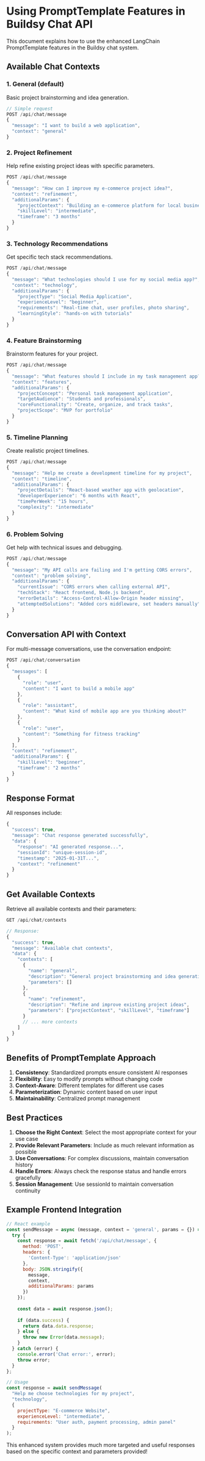 # Using PromptTemplate Features in Buildsy Chat API

This document explains how to use the enhanced LangChain PromptTemplate features in the Buildsy chat system.

## Available Chat Contexts

### 1. General (default)
Basic project brainstorming and idea generation.

```javascript
// Simple request
POST /api/chat/message
{
  "message": "I want to build a web application",
  "context": "general"
}
```

### 2. Project Refinement
Help refine existing project ideas with specific parameters.

```javascript
POST /api/chat/message
{
  "message": "How can I improve my e-commerce project idea?",
  "context": "refinement",
  "additionalParams": {
    "projectContext": "Building an e-commerce platform for local businesses",
    "skillLevel": "intermediate",
    "timeframe": "3 months"
  }
}
```

### 3. Technology Recommendations
Get specific tech stack recommendations.

```javascript
POST /api/chat/message
{
  "message": "What technologies should I use for my social media app?",
  "context": "technology",
  "additionalParams": {
    "projectType": "Social Media Application",
    "experienceLevel": "beginner",
    "requirements": "Real-time chat, user profiles, photo sharing",
    "learningStyle": "hands-on with tutorials"
  }
}
```

### 4. Feature Brainstorming
Brainstorm features for your project.

```javascript
POST /api/chat/message
{
  "message": "What features should I include in my task management app?",
  "context": "features",
  "additionalParams": {
    "projectConcept": "Personal task management application",
    "targetAudience": "Students and professionals",
    "coreFunctionality": "Create, organize, and track tasks",
    "projectScope": "MVP for portfolio"
  }
}
```

### 5. Timeline Planning
Create realistic project timelines.

```javascript
POST /api/chat/message
{
  "message": "Help me create a development timeline for my project",
  "context": "timeline",
  "additionalParams": {
    "projectDetails": "React-based weather app with geolocation",
    "developerExperience": "6 months with React",
    "timePerWeek": "15 hours",
    "complexity": "intermediate"
  }
}
```

### 6. Problem Solving
Get help with technical issues and debugging.

```javascript
POST /api/chat/message
{
  "message": "My API calls are failing and I'm getting CORS errors",
  "context": "problem solving",
  "additionalParams": {
    "currentIssue": "CORS errors when calling external API",
    "techStack": "React frontend, Node.js backend",
    "errorDetails": "Access-Control-Allow-Origin header missing",
    "attemptedSolutions": "Added cors middleware, set headers manually"
  }
}
```

## Conversation API with Context

For multi-message conversations, use the conversation endpoint:

```javascript
POST /api/chat/conversation
{
  "messages": [
    {
      "role": "user",
      "content": "I want to build a mobile app"
    },
    {
      "role": "assistant", 
      "content": "What kind of mobile app are you thinking about?"
    },
    {
      "role": "user",
      "content": "Something for fitness tracking"
    }
  ],
  "context": "refinement",
  "additionalParams": {
    "skillLevel": "beginner",
    "timeframe": "2 months"
  }
}
```

## Response Format

All responses include:

```javascript
{
  "success": true,
  "message": "Chat response generated successfully",
  "data": {
    "response": "AI generated response...",
    "sessionId": "unique-session-id",
    "timestamp": "2025-01-31T...",
    "context": "refinement"
  }
}
```

## Get Available Contexts

Retrieve all available contexts and their parameters:

```javascript
GET /api/chat/contexts

// Response:
{
  "success": true,
  "message": "Available chat contexts",
  "data": {
    "contexts": [
      {
        "name": "general",
        "description": "General project brainstorming and idea generation",
        "parameters": []
      },
      {
        "name": "refinement", 
        "description": "Refine and improve existing project ideas",
        "parameters": ["projectContext", "skillLevel", "timeframe"]
      }
      // ... more contexts
    ]
  }
}
```

## Benefits of PromptTemplate Approach

1. **Consistency**: Standardized prompts ensure consistent AI responses
2. **Flexibility**: Easy to modify prompts without changing code
3. **Context-Aware**: Different templates for different use cases
4. **Parameterization**: Dynamic content based on user input
5. **Maintainability**: Centralized prompt management

## Best Practices

1. **Choose the Right Context**: Select the most appropriate context for your use case
2. **Provide Relevant Parameters**: Include as much relevant information as possible
3. **Use Conversations**: For complex discussions, maintain conversation history
4. **Handle Errors**: Always check the response status and handle errors gracefully
5. **Session Management**: Use sessionId to maintain conversation continuity

## Example Frontend Integration

```javascript
// React example
const sendMessage = async (message, context = 'general', params = {}) => {
  try {
    const response = await fetch('/api/chat/message', {
      method: 'POST',
      headers: {
        'Content-Type': 'application/json'
      },
      body: JSON.stringify({
        message,
        context,
        additionalParams: params
      })
    });
    
    const data = await response.json();
    
    if (data.success) {
      return data.data.response;
    } else {
      throw new Error(data.message);
    }
  } catch (error) {
    console.error('Chat error:', error);
    throw error;
  }
};

// Usage
const response = await sendMessage(
  "Help me choose technologies for my project",
  "technology",
  {
    projectType: "E-commerce Website",
    experienceLevel: "intermediate",
    requirements: "User auth, payment processing, admin panel"
  }
);
```

This enhanced system provides much more targeted and useful responses based on the specific context and parameters provided!
